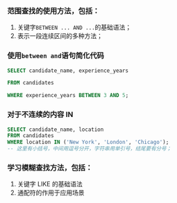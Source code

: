 ### 范围查找的使用方法，包括：

1.  关键字`BETWEEN ... AND ...`的基础语法；
2.  表示一段连续区间的多种方法；

### 使用`between and`语句简化代码
```sql
SELECT candidate_name, experience_years

FROM candidates

WHERE experience_years BETWEEN 3 AND 5;
```

### 对于不连续的内容  IN

```sql
SELECT candidate_name, location
FROM candidates 
WHERE location IN ('New York', 'London', 'Chicago');
-- 这里有小括号，中间用逗号分开，字符串用单引号，结尾要有分号；
```
### 学习模糊查找方法，包括：

1. 关键字 LIKE 的基础语法
2. 通配符的作用于应用场景


<!--stackedit_data:
eyJoaXN0b3J5IjpbMTQ1MTYxOTcxMCwxNTkzMjI4MDQ0LC03Nz
M0NjEzOTUsLTIwOTQ1Mzg3NTNdfQ==
-->